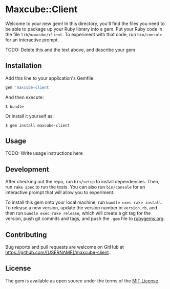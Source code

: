 # Maxcube::Client

Welcome to your new gem! In this directory, you'll find the files you need to be able to package up your Ruby library into a gem. Put your Ruby code in the file `lib/maxcube/client`. To experiment with that code, run `bin/console` for an interactive prompt.

TODO: Delete this and the text above, and describe your gem

## Installation

Add this line to your application's Gemfile:

```ruby
gem 'maxcube-client'
```

And then execute:

    $ bundle

Or install it yourself as:

    $ gem install maxcube-client

## Usage

TODO: Write usage instructions here

## Development

After checking out the repo, run `bin/setup` to install dependencies. Then, run `rake spec` to run the tests. You can also run `bin/console` for an interactive prompt that will allow you to experiment.

To install this gem onto your local machine, run `bundle exec rake install`. To release a new version, update the version number in `version.rb`, and then run `bundle exec rake release`, which will create a git tag for the version, push git commits and tags, and push the `.gem` file to [rubygems.org](https://rubygems.org).

## Contributing

Bug reports and pull requests are welcome on GitHub at https://github.com/[USERNAME]/maxcube-client.

## License

The gem is available as open source under the terms of the [MIT License](https://opensource.org/licenses/MIT).
